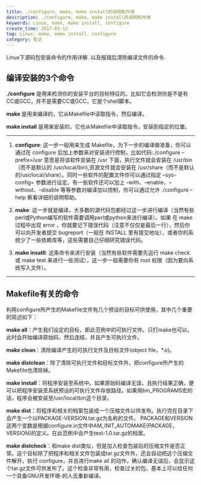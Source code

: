 ```yaml
---
title: ./configure, make, make install的说明和作用
description: ./configure, make, make install的说明和作用
keywords: Linux, make, make install, configure
create_time: 2017-03-12
tag: Linux, make, make install, configure
category: 笔记
---
```


Linux下源码包安装命令的作用详解. 以及报错后清除编译文件的命令. 

## 编译安装的3个命令

**./configure**
是用来检测你的安装平台的目标特征的。比如它会检测你是不是有CC或GCC，并不是需要CC或GCC，它是个shell脚本。

**make**
是用来编译的，它从Makefile中读取指令，然后编译。

**make install**
是用来安装的，它也从Makefile中读取指令，安装到指定的位置。

---


1. **configure**: 这一步一般用来生成 Makefile，为下一步的编译做准备，你可以通过在 configure 后加上参数来对安装进行控制，比如代码:./configure –prefix=/usr 意思是将该软件安装在 /usr 下面，执行文件就会安装在 /usr/bin （而不是默认的 /usr/local/bin),资源文件就会安装在 /usr/share（而不是默认的/usr/local/share）。同时一些软件的配置文件你可以通过指定 –sys-config= 参数进行设定。有一些软件还可以加上 –with、–enable、–without、–disable 等等参数对编译加以控制，你可以通过允许 ./configure –help 察看详细的说明帮助。

2. **make**: 这一步就是编译，大多数的源代码包都经过这一步进行编译（当然有些perl或Python编写的软件需要调用perl或python来进行编译）。如果 在 make 过程中出现 error ，你就要记下错误代码（注意不仅仅是最后一行），然后你可以向开发者提交 bugreport（一般在 INSTALL 里有提交地址），或者你的系统少了一些依赖库等，这些需要自己仔细研究错误代码。

3. **make insatll**: 这条命令来进行安装（当然有些软件需要先运行 make check 或 make test 来进行一些测试），这一步一般需要你有 root 权限（因为要向系统写入文件）。

---


## Makefile有关的命令

利用configure所产生的Makefile文件有几个预设的目标可供使用，其中几个重要的简述如下：

**make all**：产生我们设定的目标，即此范例中的可执行文件。只打make也可以，此时会开始编译原始码，然后连结，并且产生可执行文件。

**make clean**：清除编译产生的可执行文件及目标文件(object file，*.o)。

**make distclean**：除了清除可执行文件和目标文件外，把configure所产生的Makefile也清除掉。

**make install**：将程序安装至系统中。如果原始码编译无误，且执行结果正确，便可以把程序安装至系统预设的可执行文件存放路径。如果用bin_PROGRAMS宏的话，程序会被安装至/usr/local/bin这个目录。

**make dist**：将程序和相关的档案包装成一个压缩文件以供发布。执行完在目录下会产生一个以PACKAGE-VERSION.tar.gz为名称的文件。 PACKAGE和VERSION这两个变数是根据configure.in文件中AM_INIT_AUTOMAKE(PACKAGE，VERSION)的定义。在此范例中会产生test-1.0.tar.gz的档案。

**make distcheck**：和make dist类似，但是加入检查包装后的压缩文件是否正常。这个目标除了把程序和相关文件包装成tar.gz文件外，还会自动把这个压缩文件解开，执行 configure，并且进行make all 的动作，确认编译无误后，会显示这个tar.gz文件可供发布了。这个检查非常有用，检查过关的包，基本上可以给任何一个具备GNU开发环境-的人去重新编译。





